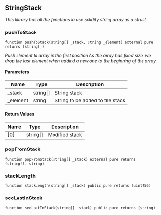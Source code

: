## StringStack

_This library has all the functions to use solidity string array as a struct_

### pushToStack

```solidity
function pushToStack(string[] _stack, string _element) external pure returns (string[])
```

_Push element to array in the first position
As the array has fixed size, we drop the last element
when addind a new one to the beginning of the array_

#### Parameters

| Name | Type | Description |
| ---- | ---- | ----------- |
| _stack | string[] | String stack |
| _element | string | String to be added to the stack |

#### Return Values

| Name | Type | Description |
| ---- | ---- | ----------- |
| [0] | string[] | Modified stack |

### popFromStack

```solidity
function popFromStack(string[] _stack) external pure returns (string[], string)
```

### stackLength

```solidity
function stackLength(string[] _stack) public pure returns (uint256)
```

### seeLastInStack

```solidity
function seeLastInStack(string[] _stack) public pure returns (string)
```

